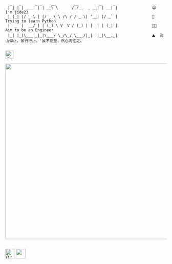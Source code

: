 <!-- Github README -->

```
  _   _      _ _    __        __         _     _ 
 | | | | ___| | | __\ \      / /__  _ __| | __| |               😁  I'm jide23 
 | |_| |/ _ \ | |/ _ \ \ /\ / / _ \| '__| |/ _` |               🐍  Trying to learn Python
 |  _  |  __/ | | (_) \ V  V / (_) | |  | | (_| |               💪🏻  Aim to be an Engineer
 |_| |_|\___|_|_|\___/ \_/\_/ \___/|_|  |_|\__,_|               ⛰  高山仰止，景行行止。'虽不能至，然心向往之。
 ```      

<h3><i><a href="https://github.com/jide23"><img height="25" title="Counter" src="https://komarev.com/ghpvc/?username=jide23&color=blueviolet&style=flat-square"></a></i></h3>

<a href="https://github.com/jide23"><img width=550 src="https://github-profile-trophy.vercel.app/?username=jide23&theme=dracula&no-frame=true&title=Followers,Stars,Commit,Repository,Issues"/></a>

</br>
<a href="https://github.com/jide23"><img align="left" title="Github" alt="Github" width="30px" src="https://github.githubassets.com/pinned-octocat.svg" /></a>
<a href="https://jide23.github.io"><img align="left" title="Website" alt="" width="30px" src="#"/></a>


